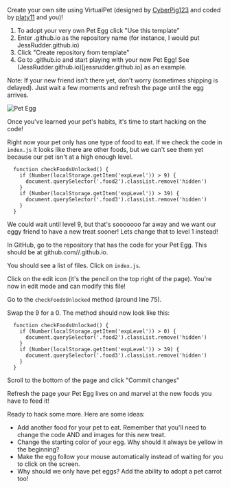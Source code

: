 Create your own site using VirtualPet (designed by [CyberPig123](https://github.com/CyberPig123) and coded by [platy11](https://github.com/platy11) and you)!

1) To adopt your very own Pet Egg click "Use this template"
2) Enter <your-user-name>.github.io as the repository name (for instance, I would put JessRudder.github.io)
3) Click "Create repository from template"
4) Go to <your-user-name>.github.io and start playing with your new Pet Egg! See (JessRudder.github.io)[jessrudder.github.io] as an example.

Note: If your new friend isn't there yet, don't worry (sometimes shipping is delayed). Just wait a few moments and refresh the page until the egg arrives.

![Pet Egg](images/egg_happy_256.png)

Once you've learned your pet's habits, it's time to start hacking on the code!

Right now your pet only has one type of food to eat. If we check the code in `index.js` it looks like there are other foods, but we can't see them yet because our pet isn't at a high enough level.

```
  function checkFoodsUnlocked() {
    if (Number(localStorage.getItem('expLevel')) > 9) {
      document.querySelector('.food2').classList.remove('hidden')
    }
    if (Number(localStorage.getItem('expLevel')) > 39) {
      document.querySelector('.food3').classList.remove('hidden')
    }
  }
```
We could wait until level 9, but that's sooooooo far away and we want our eggy friend to have a new treat sooner! Lets change that to level 1 instead!

In GitHub, go to the repository that has the code for your Pet Egg. This should be at github.com/<your-user-name>/<your-user-name>.github.io.
 
You should see a list of files. Click on `index.js`.

Click on the edit icon (it's the pencil on the top right of the page). You're now in edit mode and can modify this file!

Go to the `checkFoodsUnlocked` method (around line 75).

Swap the 9 for a 0. The method should now look like this:

```
  function checkFoodsUnlocked() {
    if (Number(localStorage.getItem('expLevel')) > 0) {
      document.querySelector('.food2').classList.remove('hidden')
    }
    if (Number(localStorage.getItem('expLevel')) > 39) {
      document.querySelector('.food3').classList.remove('hidden')
    }
  }
```

Scroll to the bottom of the page and click "Commit changes"

Refresh the page your Pet Egg lives on and marvel at the new foods you have to feed it!

Ready to hack some more. Here are some ideas:
- Add another food for your pet to eat. Remember that you'll need to change the code AND and images for this new treat.
- Change the starting color of your egg. Why should it always be yellow in the beginning?
- Make the egg follow your mouse automatically instead of waiting for you to click on the screen.
- Why should we only have pet eggs? Add the ability to adopt a pet carrot too!
